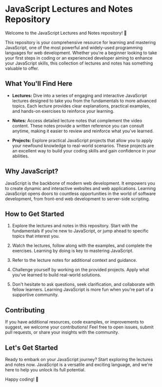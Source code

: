 # JavaScript Lectures and Notes Repository

Welcome to the JavaScript Lectures and Notes repository! 🚀

This repository is your comprehensive resource for learning and mastering JavaScript, one of the most powerful and widely-used programming languages for web development. Whether you're a beginner looking to take your first steps in coding or an experienced developer aiming to enhance your JavaScript skills, this collection of lectures and notes has something valuable to offer.

## What You'll Find Here

- **Lectures:** Dive into a series of engaging and interactive JavaScript lectures designed to take you from the fundamentals to more advanced topics. Each lecture provides clear explanations, practical examples, and hands-on exercises to reinforce your learning.

- **Notes:** Access detailed lecture notes that complement the video content. These notes provide a written reference you can consult anytime, making it easier to review and reinforce what you've learned.

- **Projects:** Explore practical JavaScript projects that allow you to apply your newfound knowledge to real-world scenarios. These projects are an excellent way to build your coding skills and gain confidence in your abilities.

## Why JavaScript?

JavaScript is the backbone of modern web development. It empowers you to create dynamic and interactive websites and web applications. Learning JavaScript opens doors to countless opportunities in the world of software development, from front-end web development to server-side scripting.

## How to Get Started

1. Explore the lectures and notes in this repository. Start with the fundamentals if you're new to JavaScript, or jump ahead to specific topics that interest you.

2. Watch the lectures, follow along with the examples, and complete the exercises. Learning by doing is key to mastering JavaScript.

3. Refer to the lecture notes for additional context and guidance.

4. Challenge yourself by working on the provided projects. Apply what you've learned to build real-world solutions.

5. Don't hesitate to ask questions, seek clarification, and collaborate with fellow learners. Learning JavaScript is more fun when you're part of a supportive community.

## Contributing

If you have additional resources, code examples, or improvements to suggest, we welcome your contributions! Feel free to open issues, submit pull requests, or share your insights with the community.

## Let's Get Started

Ready to embark on your JavaScript journey? Start exploring the lectures and notes now. JavaScript is a versatile and exciting language, and we're here to help you unlock its full potential.

Happy coding! 🌟
